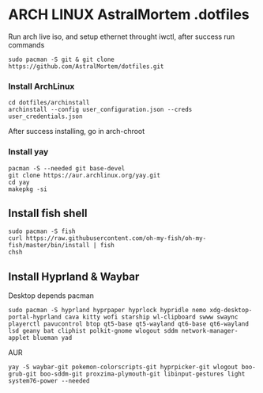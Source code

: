 # ARCH LINUX AstralMortem .dotfiles

Run arch live iso, and setup ethernet throught iwctl, after success run commands

```
sudo pacman -S git & git clone https://github.com/AstralMortem/dotfiles.git
```

### Install ArchLinux

```
cd dotfiles/archinstall
archinstall --config user_configuration.json --creds user_credentials.json
```

After success installing, go in arch-chroot

### Install yay

```
pacman -S --needed git base-devel
git clone https://aur.archlinux.org/yay.git
cd yay
makepkg -si
```

## Install fish shell
```
sudo pacman -S fish
curl https://raw.githubusercontent.com/oh-my-fish/oh-my-fish/master/bin/install | fish
chsh
```

## Install Hyprland & Waybar

Desktop depends pacman
```
sudo pacman -S hyprland hyprpaper hyprlock hypridle nemo xdg-desktop-portal-hyprland cava kitty wofi starship wl-clipboard swww swaync playerctl pavucontrol btop qt5-base qt5-wayland qt6-base qt6-wayland lsd geany bat cliphist polkit-gnome wlogout sddm network-manager-applet blueman yad 
```

AUR
```
yay -S waybar-git pokemon-colorscripts-git hyprpicker-git wlogout boo-grub-git boo-sddm-git proxzima-plymouth-git libinput-gestures light system76-power --needed
```

